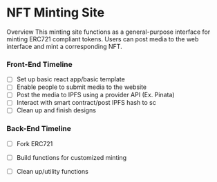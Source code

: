 # NFT Minting Site

Overview
This minting site functions as a general-purpose interface for minting ERC721 compliant tokens. Users can post media to the web interface and mint a corresponding NFT. 

### Front-End Timeline
- [ ] Set up basic react app/basic template
- [ ] Enable people to submit media to the website
- [ ] Post the media to IPFS using a provider API (Ex. Pinata)
- [ ] Interact with smart contract/post IPFS hash to sc
- [ ] Clean up and finish designs

### Back-End Timeline
- [ ] Fork ERC721
- [ ] Build functions for customized minting
- [ ] Clean up/utility functions

